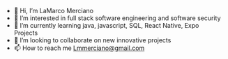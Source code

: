 - 👋 Hi, I’m LaMarco Merciano
- 👀 I’m interested in full stack software engineering and software security 
- 🌱 I’m currently learning java, javascript, SQL, React Native, Expo Projects
- 💞️ I’m looking to collaborate on new innovative projects 
- 📫 How to reach me Lmmerciano@gmail.com

<!---
Lmmerciano/Lmmerciano is a ✨ special ✨ repository because its `README.md` (this file) appears on your GitHub profile.
You can click the Preview link to take a look at your changes.
--->
